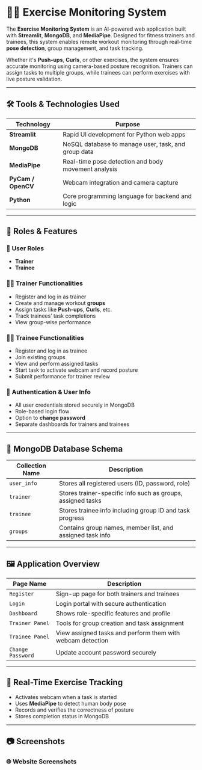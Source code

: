 # 🏋️‍♂️ Exercise Monitoring System

The **Exercise Monitoring System** is an AI-powered web application built with **Streamlit**, **MongoDB**, and **MediaPipe**. Designed for fitness trainers and trainees, this system enables remote workout monitoring through real-time **pose detection**, group management, and task tracking.

Whether it's **Push-ups**, **Curls**, or other exercises, the system ensures accurate monitoring using camera-based posture recognition. Trainers can assign tasks to multiple groups, while trainees can perform exercises with live posture validation.

---

## 🛠️ Tools & Technologies Used

| Technology       | Purpose                                            |
|------------------|----------------------------------------------------|
| **Streamlit**    | Rapid UI development for Python web apps          |
| **MongoDB**      | NoSQL database to manage user, task, and group data|
| **MediaPipe**    | Real-time pose detection and body movement analysis|
| **PyCam / OpenCV**| Webcam integration and camera capture             |
| **Python**       | Core programming language for backend and logic    |

---

## 🔑 Roles & Features

### 👤 **User Roles**

- **Trainer**
- **Trainee**

### 🧑‍🏫 **Trainer Functionalities**
- Register and log in as trainer
- Create and manage workout **groups**
- Assign tasks like **Push-ups**, **Curls**, etc.
- Track trainees’ task completions
- View group-wise performance

### 🧑‍💼 **Trainee Functionalities**
- Register and log in as trainee
- Join existing groups
- View and perform assigned tasks
- Start task to activate webcam and record posture
- Submit performance for trainer review

### 🔐 **Authentication & User Info**
- All user credentials stored securely in MongoDB
- Role-based login flow
- Option to **change password**
- Separate dashboards for trainers and trainees

---

## 🧱 MongoDB Database Schema

| Collection Name | Description                                                       |
|------------------|-------------------------------------------------------------------|
| `user_info`      | Stores all registered users (ID, password, role)                  |
| `trainer`        | Stores trainer-specific info such as groups, assigned tasks       |
| `trainee`        | Stores trainee info including group ID and task progress          |
| `groups`         | Contains group names, member list, and assigned task info         |

---

## 🖼️ Application Overview

| Page Name          | Description                                                  |
|--------------------|--------------------------------------------------------------|
| `Register`         | Sign-up page for both trainers and trainees                  |
| `Login`            | Login portal with secure authentication                      |
| `Dashboard`        | Shows role-specific features and profile                     |
| `Trainer Panel`    | Tools for group creation and task assignment                 |
| `Trainee Panel`    | View assigned tasks and perform them with webcam detection   |
| `Change Password`  | Update account password securely                             |

---

## 🧪 Real-Time Exercise Tracking

- Activates webcam when a task is started
- Uses **MediaPipe** to detect human body pose
- Records and verifies the correctness of posture
- Stores completion status in MongoDB

---

## 📷 Screenshots

### 🌐 Website Screenshots 


